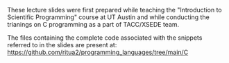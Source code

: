 These lecture slides were first prepared while teaching the "Introduction to Scientific Programming" course at UT Austin and while conducting the trianings on C programming as a part of TACC/XSEDE team.

The files containing the complete code associated with the snippets referred to in the slides are present at: https://github.com/ritua2/programming_languages/tree/main/C 
